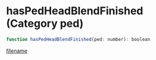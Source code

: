 # hasPedHeadBlendFinished (Category ped)

```js
function hasPedHeadBlendFinished(ped: number): boolean
```

[filename](hasPedHeadBlendFinished_m.md ':include')
